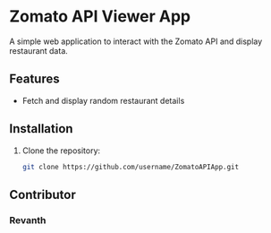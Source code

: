 # Zomato API Viewer App

A simple web application to interact with the Zomato API and display restaurant data.

## Features
- Fetch and display random restaurant details

## Installation
1. Clone the repository:
   ```bash
   git clone https://github.com/username/ZomatoAPIApp.git

## Contributor
### Revanth